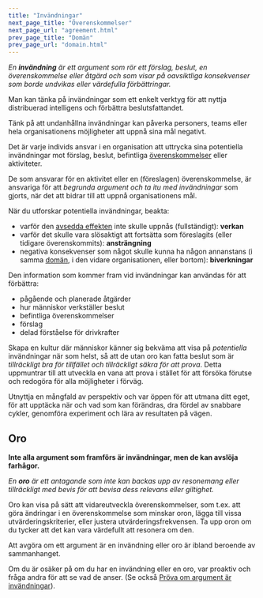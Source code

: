```yaml
---
title: "Invändningar"
next_page_title: "Överenskommelser"
next_page_url: "agreement.html"
prev_page_title: "Domän"
prev_page_url: "domain.html"
---
```



_En **invändning** är ett argument som rör ett förslag, beslut, en överenskommelse eller åtgärd och som visar på oavsiktliga konsekvenser som borde undvikas eller värdefulla förbättringar._

Man kan tänka på invändningar som ett enkelt verktyg för att nyttja distribuerad intelligens och förbättra beslutsfattandet.

Tänk på att undanhållna invändningar kan påverka personers, teams eller hela organisationens möjligheter att uppnå sina mål negativt.

Det är varje individs ansvar i en organisation att uttrycka sina potentiella invändningar mot förslag, beslut, befintliga <a href="glossary.html#entry-agreement" class="glossary-tooltip" data-toggle="tooltip" title="Överenskommelse: En överenskommen inriktning, process, förhållningssätt eller policy som skapats för att vägleda värdeflödet.">överenskommelser</a> eller aktiviteter.

De som ansvarar för en aktivitet eller en (föreslagen) överenskommelse, är ansvariga för att *begrunda argument och ta itu med invändningar* som gjorts, när det att bidrar till att uppnå organisationens mål.

När du utforskar potentiella invändningar, beakta:

- varför den <a href="glossary.html#entry-intended-outcome" class="glossary-tooltip" data-toggle="tooltip" title="Avsett utfall: Det förväntade utfallet av en överenskommelse, ett projekt, en åtgärd eller strategi.">avsedda effekten</a> inte skulle uppnås (fullständigt): **verkan**
- varför det skulle vara slösaktigt att fortsätta som föreslagits (eller tidigare överenskommits): **ansträngning**
- negativa konsekvenser som något skulle kunna ha någon annanstans (i samma <a href="glossary.html#entry-domain" class="glossary-tooltip" data-toggle="tooltip" title="Domän: Ett tydligt urskiljbart område av inflytande, aktivitet och beslutsfattande inom en organisation.">domän</a>, i den vidare organisationen, eller bortom): **biverkningar**

Den information som kommer fram vid invändningar kan användas för att förbättra:

-   pågående och planerade åtgärder
-   hur människor verkställer beslut
-   befintliga överenskommelser
-   förslag
-   delad förståelse för drivkrafter

Skapa en kultur där människor känner sig bekväma att visa på  *potentiella* invändningar när som helst, så att de utan oro kan fatta beslut som är *tillräckligt bra för tillfället och tillräckligt säkra för att prova*. Detta uppmuntrar till att utveckla en vana att prova i stället för att försöka förutse och redogöra för alla möjligheter i förväg.

Utnyttja en mångfald av perspektiv och var öppen för att utmana ditt eget, för att upptäcka när och vad som kan förändras, dra fördel av snabbare cykler, genomföra experiment och lära av resultaten på vägen.


## Oro

**Inte alla argument som framförs är invändningar, men de kan avslöja farhågor.**

_En **oro** är ett antagande som inte kan backas upp av resonemang eller tillräckligt med bevis för att bevisa dess relevans eller giltighet._

Oro kan visa på sätt att vidareutveckla överenskommelser, som t.ex. att göra ändringar i en överenskommelse som minskar oron, lägga till vissa utvärderingskriterier, eller justera utvärderingsfrekvensen. Ta upp oron om du tycker att det kan vara värdefullt att resonera om den.

Att avgöra om ett argument är en invändning eller oro är ibland beroende av sammanhanget.

Om du är osäker på om du har en invändning eller en oro, var proaktiv och fråga andra för att se vad de anser. (Se också [Pröva om argument är invändningar](test-arguments-qualify-as-objections.html)).
